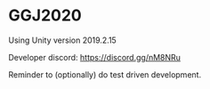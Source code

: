 # GGJ2020

Using Unity version 2019.2.15

Developer discord: https://discord.gg/nM8NRu

Reminder to (optionally) do test driven development.
